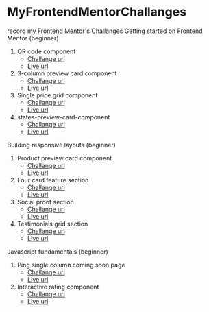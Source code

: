 # MyFrontendMentorChallanges

record my Frontend Mentor's Challanges
Getting started on Frontend Mentor (beginner)

1. QR code component
   - [Challange url](https://www.frontendmentor.io/challenges/qr-code-component-iux_sIO_H)
   - [Live url](https://perterhuan.github.io/MyFrontendMentorChallanges/qr-code-component-main/)
2. 3-column preview card component
   - [Challange url](https://www.frontendmentor.io/challenges/3column-preview-card-component-pH92eAR2-)
   - [Live url](https://perterhuan.github.io/MyFrontendMentorChallanges/3-column-preview-card-component-main/)
3. Single price grid component
   - [Challange url](https://www.frontendmentor.io/challenges/single-price-grid-component-5ce41129d0ff452fec5abbbc?ref=challenge-roadmap)
   - [Live url](https://perterhuan.github.io/MyFrontendMentorChallanges/single-price-grid-component-master/)
4. states-preview-card-component
   - [Challange url](https://www.frontendmentor.io/challenges/stats-preview-card-component-8JqbgoU62/hub)
   - [Live url](https://perterhuan.github.io/MyFrontendMentorChallanges/stats-preview-card-component-main)

Building responsive layouts (beginner)

1. Product preview card component
   - [Challange url](https://www.frontendmentor.io/challenges/product-preview-card-component-GO7UmttRfa/hub)
   - [Live url](https://perterhuan.github.io/MyFrontendMentorChallanges/product-preview-card-component-main)
2. Four card feature section
   - [Challange url](https://www.frontendmentor.io/challenges/four-card-feature-section-weK1eFYK/hub)
   - [Live url](https://perterhuan.github.io/MyFrontendMentorChallanges/four-card-feature-section-master)
3. Social proof section
   - [Challange url](https://www.frontendmentor.io/challenges/social-proof-section-6e0qTv_bA/hub)
   - [Live url](https://perterhuan.github.io/MyFrontendMentorChallanges/social-proof-section-master)
4. Testimonials grid section
   - [Challange url](https://www.frontendmentor.io/challenges/testimonials-grid-section-Nnw6J7Un7/hub)
   - [Live url](https://perterhuan.github.io/MyFrontendMentorChallanges/testimonials-grid-section-main)

Javascript fundamentals (beginner)

1. Ping single column coming soon page
   - [Challange url](https://www.frontendmentor.io/challenges/ping-single-column-coming-soon-page-5cadd051fec04111f7b848da/hub)
   - [Live url](https://perterhuan.github.io/MyFrontendMentorChallanges/ping-coming-soon-page-master/)
2. Interactive rating component
   - [Challange url](https://www.frontendmentor.io/challenges/interactive-rating-component-koxpeBUmI/hub)
   - [Live url](https://perterhuan.github.io/MyFrontendMentorChallanges/interactive-rating-component-main/)
